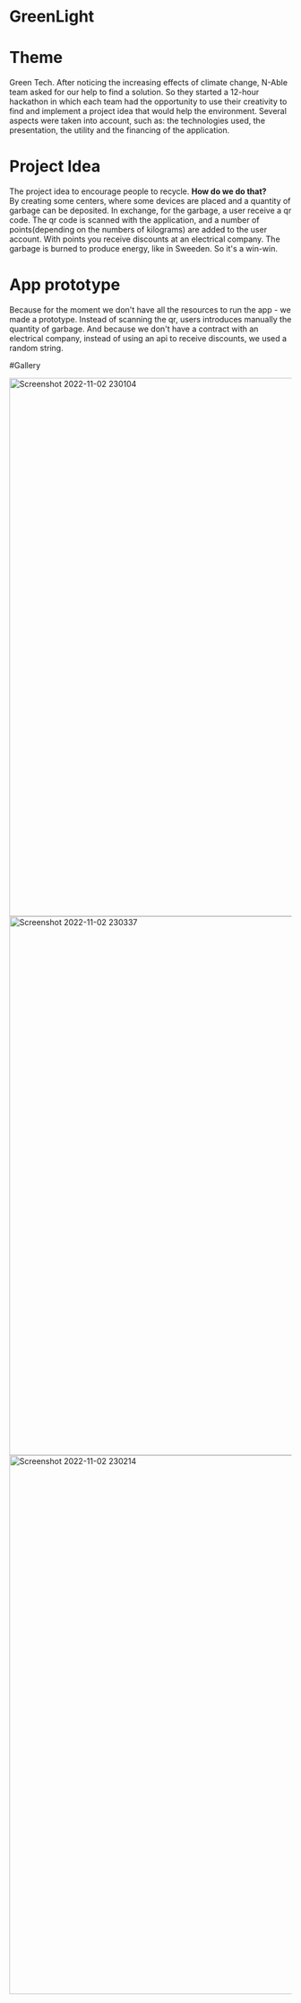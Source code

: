 # GreenLight
# Theme
Green Tech. After noticing the increasing effects of climate change, N-Able team asked for our help to find a solution. So they started a 12-hour hackathon in which each team had the opportunity to use their creativity to find and implement a project idea that would help the environment. Several aspects were taken into account, such as: the technologies used, the presentation, the utility and the financing of the application.
# Project Idea
The project idea to encourage people to recycle. <strong> How do we do that? </strong>
<br>
By creating some centers, where some devices are placed and a quantity of garbage can be deposited. In exchange, for the garbage, a user receive a qr code. The qr code is scanned with the application, and a number of points(depending on the numbers of kilograms) are added to the user account. With points you receive discounts at an electrical company. The garbage is burned to produce energy, like in Sweeden. So it's a win-win.
# App prototype
Because for the moment we don't have all the resources to run the app - we made a prototype. Instead of scanning the qr, users introduces manually the quantity of garbage. And because we don't have a contract with an electrical company, instead of using an api to receive discounts, we used a random string.

#Gallery

<img width="959" alt="Screenshot 2022-11-02 230104" src="https://user-images.githubusercontent.com/109650294/199602309-5f2ba544-37a4-4374-90b7-c2b58fb8900a.png">

<img width="960" alt="Screenshot 2022-11-02 230337" src="https://user-images.githubusercontent.com/109650294/199602313-8b012604-9e98-4505-9da3-8e1063836b7d.png">
<img width="960" alt="Screenshot 2022-11-02 230214" src="https://user-images.githubusercontent.com/109650294/199602320-69029d03-fc3a-4712-9a35-ad6fd7522c63.png">
